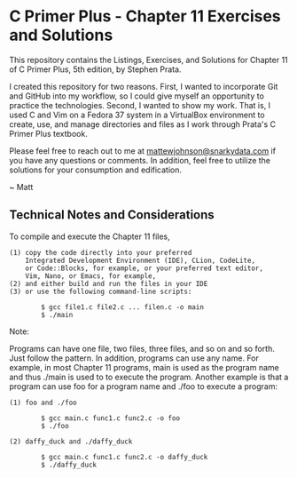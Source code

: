 # C Primer Plus - Chapter 11 Exercises and Solutions

This repository contains the Listings, Exercises, and Solutions
for Chapter 11 of C Primer Plus, 5th edition, by Stephen Prata.

I created this repository for two reasons. First, I wanted to
incorporate Git and GitHub into my workflow, so I could give
myself an opportunity to practice the technologies. Second, I
wanted to show my work. That is, I used C and Vim on a Fedora
37 system in a VirtualBox environment to create, use, and 
manage directories and files as I work through Prata's C Primer
Plus textbook.

Please feel free to reach out to me at mattewjohnson@snarkydata.com
if you have any questions or comments. In addition, feel free to 
utilize the solutions for your consumption and edification.

~ Matt

Technical Notes and Considerations
-----------------------------------------------------------------

To compile and execute the Chapter 11 files, 

    (1) copy the code directly into your preferred
        Integrated Development Environment (IDE), CLion, CodeLite,
        or Code::Blocks, for example, or your preferred text editor, 
        Vim, Nano, or Emacs, for example, 
    (2) and either build and run the files in your IDE 
    (3) or use the following command-line scripts:
        
            $ gcc file1.c file2.c ... filen.c -o main
            $ ./main

Note: 

Programs can have one file, two files, three files, and 
so on and so forth. Just follow the pattern. In addition, 
programs can use any name. For example, in most Chapter 11
programs, main is used as the program name and thus ./main
is used to to execute the program. Another example is that
a program can use foo for a program name and ./foo to 
execute a program:

    (1) foo and ./foo

            $ gcc main.c func1.c func2.c -o foo
            $ ./foo

    (2) daffy_duck and ./daffy_duck

            $ gcc main.c func1.c func2.c -o daffy_duck
            $ ./daffy_duck 



